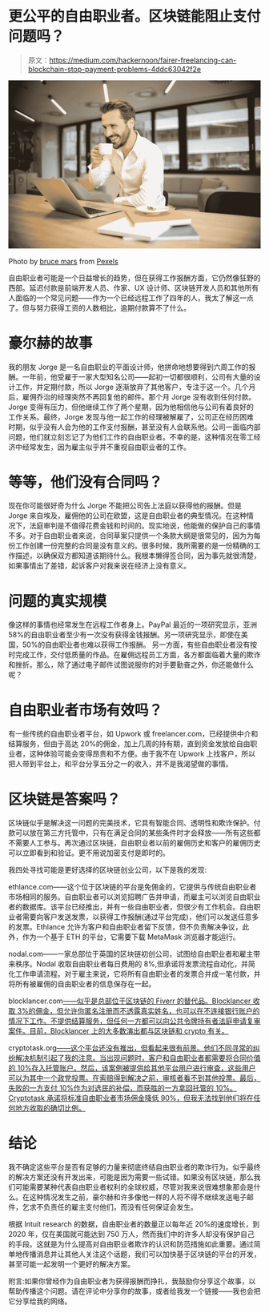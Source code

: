 # 更公平的自由职业者。区块链能阻止支付问题吗？

> 原文：<https://medium.com/hackernoon/fairer-freelancing-can-blockchain-stop-payment-problems-4ddc63042f2e>

![](img/759f904cb30ebf2734f808bdd2417e3a.png)

Photo by [bruce mars](https://www.pexels.com/@olly?utm_content=attributionCopyText&utm_medium=referral&utm_source=pexels) from [Pexels](https://www.pexels.com/photo/depth-of-field-photo-of-man-sitting-on-chair-while-holding-cup-in-front-of-table-927451/?utm_content=attributionCopyText&utm_medium=referral&utm_source=pexels)

自由职业者可能是一个日益增长的趋势，但在获得工作报酬方面，它仍然像狂野的西部。延迟付款是前端开发人员、作家、UX 设计师、区块链开发人员和其他所有人面临的一个常见问题——作为一个已经远程工作了四年的人，我太了解这一点了。但与努力获得工资的人数相比，逾期付款算不了什么。

# **豪尔赫的故事**

我的朋友 Jorge 是一名自由职业的平面设计师，他拼命地想要得到六周工作的报酬。一年前，他受雇于一家大型知名公司——起初一切都很顺利，公司有大量的设计工作，并定期付款，所以 Jorge 逐渐放弃了其他客户，专注于这一个。几个月后，雇佣乔治的经理突然不再回复他的邮件。那个月 Jorge 没有收到任何付款。Jorge 变得有压力，但他继续工作了两个星期，因为他相信他与公司有着良好的工作关系。最终，Jorge 发现与他一起工作的经理被解雇了，公司正在经历困难时期，似乎没有人会为他的工作支付报酬，甚至没有人会联系他。公司一面临内部问题，他们就立刻忘记了为他们工作的自由职业者。不幸的是，这种情况在零工经济中经常发生，因为雇主似乎并不重视自由职业者的工作。

# **等等，他们没有合同吗？**

现在你可能很好奇为什么 Jorge 不能把公司告上法庭以获得他的报酬。但是 Jorge 来自埃及，雇佣他的公司在欧盟，这是自由职业者的典型情况。在这种情况下，法庭审判是不值得花费金钱和时间的。现实地说，他能做的保护自己的事情不多。对于自由职业者来说，合同草案只提供一个条款大纲是很常见的，因为为每份工作创建一份完整的合同是没有意义的。很多时候，我所需要的是一份精确的工作描述，以确保双方都知道该期待什么。我根本懒得签合同，因为事先就很清楚，如果事情出了差错，起诉客户对我来说在经济上没有意义。

# **问题的真实规模**

像这样的事情也经常发生在远程工作者身上。PayPal 最近的一项研究显示，亚洲 58%的自由职业者至少有一次没有获得金钱报酬。另一项研究显示，即使在美国，50%的自由职业者也难以获得工作报酬。
另一方面，有些自由职业者没有按时完成工作，交付低质量的作品。在雇佣远程员工方面，各方都面临着大量的欺诈和挫折。那么，除了通过电子邮件试图说服你的对手要勤奋之外，你还能做什么呢？

# 自由职业者市场有效吗？

有一些传统的自由职业者平台，如 Upwork 或 freelancer.com，已经提供中介和结算服务，但由于高达 20%的佣金，加上几周的持有期，直到资金发放给自由职业者，这种体验可能会变得昂贵和不方便。由于我不在 Upwork 上找客户，所以把人带到平台上，和平台分享五分之一的收入，并不是我渴望做的事情。

# **区块链是答案吗？**

区块链似乎是解决这一问题的完美技术，它具有智能合同、透明性和欺诈保护。付款可以放在第三方托管中，只有在满足合同的某些条件时才会释放——所有这些都不需要人工参与。再次通过区块链，自由职业者以前的雇佣历史和客户的雇佣历史可以立即看到和验证。更不用说加密支付是即时的。

我四处寻找可能是更好选择的区块链创业公司，以下是我的发现:

ethlance.com——这个位于区块链的平台是免佣金的，它提供与传统自由职业者市场相同的服务。自由职业者可以浏览招聘广告并申请，而雇主可以浏览自由职业者的数据库。该平台已经推出，并有一些自由职业者，但很少有工作机会。自由职业者需要向客户发送发票，以获得工作报酬(通过平台完成)，他们可以发送任意多的发票。Ethlance 允许为客户和自由职业者留下反馈，但不负责解决争议，此外，作为一个基于 ETH 的平台，它需要下载 MetaMask 浏览器才能运行。

nodal.com——一家总部位于英国的区块链初创公司，试图给自由职业者和雇主带来秩序。Nodal 收取自由职业者每日费用的 8%,但承诺将发票流程自动化，并简化工作申请流程。对于雇主来说，它将所有自由职业者的发票合并成一笔付款，并将所有被雇佣的自由职业者的信息保存在一起。

blocklancer.com[——似乎是总部位于区块链的 Fiverr 的替代品。Blocklancer 收取 3%的佣金，但允许你匿名注册而不透露真实姓名，也可以在不连接银行账户的情况下工作。不提供结算服务，但任何一方都可以向公共令牌持有者法庭申请复审案件。目前，Blocklancer 上的大多数演出都与区块链和 crypto 有关。](https://blocklancer.com)

cryptotask.org[——这个平台还没有推出，但看起来很有前景。他们不同寻常的纠纷解决机制引起了我的注意。当出现问题时，客户和自由职业者都需要将合同价值的 10%存入托管账户。然后，该案例被提供给其他平台用户进行审查，这些用户可以为其中一个政党投票。在索赔得到解决之前，审核者看不到其他投票。最后，失败的一方支付 10%作为对选民的补偿，而获胜的一方拿回托管的 10%。Cryptotask 承诺将标准自由职业者市场佣金降低 90%，但我无法找到他们将在任何地方收取的确切比例。](https://cryptotask.org)

# **结论**

我不确定这些平台是否有足够的力量来彻底终结自由职业者的欺诈行为。似乎最终的解决方案还没有开发出来，可能是因为需要一些试错。如果没有区块链，那么我们可能需要某种代表自由职业者权利的全球权威，尽管对我来说很难想象那会是什么。在这种情况发生之前，豪尔赫和许多像他一样的人将不得不继续发送电子邮件，乞求不负责任的雇主支付他们，而没有任何保证会发生。

根据 Intuit research 的数据，自由职业者的数量正以每年近 20%的速度增长，到 2020 年，仅在美国就可能达到 750 万人，然而我们中的许多人却没有保护自己的手段。这就是为什么提高对自由职业者欺诈的认识和防范措施如此重要。通过简单地传播消息并让其他人关注这个话题，我们可以加快基于区块链的平台的开发，甚至可能一起发明一个更好的解决方案。

附言:如果你曾经作为自由职业者为获得报酬而挣扎，我鼓励你分享这个故事，以帮助传播这个问题。请在评论中分享你的故事，或者给我发一个链接——我也会把它分享给我的网络。